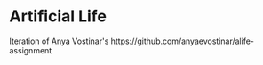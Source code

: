 <h1> Artificial Life </h1>
<p>Iteration of Anya Vostinar's https://github.com/anyaevostinar/alife-assignment</p>
